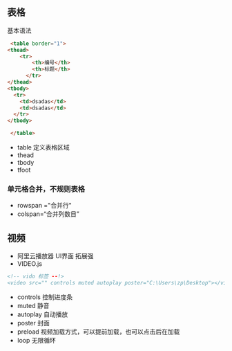 ## 表格

基本语法

```html
 <table border="1">
<thead>
    <tr>
        <th>编号</th>
        <th>标题</th>
      </tr>
</thead>
<tbody>
  <tr>
    <td>dsadas</td>
    <td>dsadas</td>
  </tr>
</tbody>

 </table>
```

+ table 定义表格区域
+ thead
+ tbody
+ tfoot

### 单元格合并，不规则表格

+ rowspan ="合并行"
+ colspan=“合并列数目”

## 视频

+ 阿里云播放器 UI界面 拓展强
+ VIDEO.js

```html
<!-- vido 标签 --!>
<video src="" controls muted autoplay poster="C:\Users\zp\Desktop"></video>
```

+ controls 控制进度条
+ muted 静音
+ autoplay 自动播放
+ poster 封面
+ preload 视频加载方式，可以提前加载，也可以点击后在加载
+ loop 无限循环